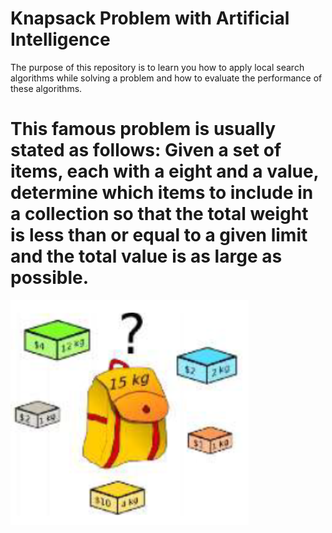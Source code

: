 # Knapsack Problem with Artificial Intelligence
The purpose of this repository is to learn you how to apply local search algorithms while solving a problem and how to evaluate the performance of these algorithms.

# This famous problem is usually stated as follows: Given a set of items, each with a eight and a value, determine which items to include in a collection so that the total weight is less than or equal to a given limit and the total value is as large as possible.
![Knapsack Problem](https://github.com/thyrdmc/Knapsack-Problem-with-Artificial-Intelligence/blob/main/knapsack%20problem.png)
